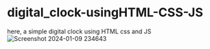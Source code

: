 # digital_clock-usingHTML-CSS-JS

here, a simple digital clock using HTML css and JS 
![Screenshot 2024-01-09 234643](https://github.com/RohitRana208/digital_clock-usingHTML-CSS-JS/assets/135816247/93dc197a-4077-48e5-b391-5c3f4826b8f5)
